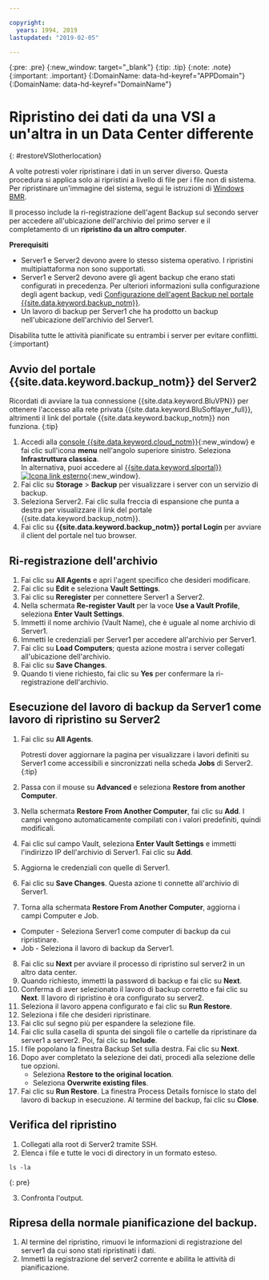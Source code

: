 ```yaml
---

copyright:
  years: 1994, 2019
lastupdated: "2019-02-05"

---
```

{:pre: .pre}
{:new_window: target="_blank"}
{:tip: .tip}
{:note: .note}
{:important: .important}
{:DomainName: data-hd-keyref="APPDomain"}
{:DomainName: data-hd-keyref="DomainName"}

# Ripristino dei dati da una VSI a un'altra in un Data Center differente
{: #restoreVSIotherlocation}

A volte potresti voler ripristinare i dati in un server diverso. Questa procedura si applica solo ai ripristini a livello di file per i file non di sistema. Per ripristinare un'immagine del sistema, segui le istruzioni di [Windows BMR](/docs/infrastructure/Backup?topic=Backup-restoreBMR).

Il processo include la ri-registrazione dell'agent Backup sul secondo server per accedere all'ubicazione dell'archivio del primo server e il completamento di un **ripristino da un altro computer**.

**Prerequisiti**

- Server1 e Server2 devono avere lo stesso sistema operativo. I ripristini multipiattaforma non sono supportati.
- Server1 e Server2 devono avere gli agent backup che erano stati configurati in precedenza. Per ulteriori informazioni sulla configurazione degli agent backup, vedi [Configurazione dell'agent Backup nel portale {{site.data.keyword.backup_notm}}](docs/infrastructure/Backup?topic=Backup-GettingStarted).
- Un lavoro di backup per Server1 che ha prodotto un backup nell'ubicazione dell'archivio del Server1.

Disabilita tutte le attività pianificate su entrambi i server per evitare conflitti.
{:important}

## Avvio del portale {{site.data.keyword.backup_notm}} del Server2

Ricordati di avviare la tua connessione {{site.data.keyword.BluVPN}} per ottenere l'accesso alla rete privata {{site.data.keyword.BluSoftlayer_full}}, altrimenti il link del portale {{site.data.keyword.backup_notm}} non funziona.
{:tip}

1. Accedi alla [console {{site.data.keyword.cloud_notm}}](https://{DomainName}/){:new_window} e fai clic sull'icona **menu** nell'angolo superiore sinistro. Seleziona **Infrastruttura classica**. <br/>
   In alternativa, puoi accedere al [{{site.data.keyword.slportal}} ![Icona link esterno](../../icons/launch-glyph.svg "Icona link esterno")](https://control.softlayer.com/){:new_window}.
2. Fai clic su **Storage** > **Backup** per visualizzare i server con un servizio di backup.
3. Seleziona Server2. Fai clic sulla freccia di espansione che punta a destra per visualizzare il link del portale {{site.data.keyword.backup_notm}}.
4. Fai clic su **{{site.data.keyword.backup_notm}} portal Login** per avviare il client del portale nel tuo browser.

## Ri-registrazione dell'archivio

1. Fai clic su **All Agents** e apri l'agent specifico che desideri modificare.
2. Fai clic su **Edit** e seleziona **Vault Settings**.
3. Fai clic su **Reregister** per connettere Server1 a Server2.
4. Nella schermata **Re-register Vault** per la voce **Use a Vault Profile**, seleziona **Enter Vault Settings**.
5. Immetti il nome archivio (Vault Name), che è uguale al nome archivio di Server1.
6. Immetti le credenziali per Server1 per accedere all'archivio per Server1.
7. Fai clic su **Load Computers**; questa azione mostra i server collegati all'ubicazione dell'archivio.
8. Fai clic su **Save Changes**.
9. Quando ti viene richiesto, fai clic su **Yes** per confermare la ri-registrazione dell'archivio.

## Esecuzione del lavoro di backup da Server1 come lavoro di ripristino su Server2

1. Fai clic su **All Agents**.

   Potresti dover aggiornare la pagina per visualizzare i lavori definiti su Server1 come accessibili e sincronizzati nella scheda **Jobs** di Server2.
   {:tip}
2. Passa con il mouse su **Advanced** e seleziona **Restore from another Computer**.
3. Nella schermata **Restore From Another Computer**, fai clic su **Add**. I campi vengono automaticamente compilati con i valori predefiniti, quindi modificali.
4. Fai clic sul campo Vault, seleziona **Enter Vault Settings** e immetti l'indirizzo IP dell'archivio di Server1. Fai clic su **Add**.
5. Aggiorna le credenziali con quelle di Server1.
6. Fai clic su **Save Changes**. Questa azione ti connette all'archivio di Server1.
7. Torna alla schermata **Restore From Another Computer**, aggiorna i campi Computer e Job.
  - Computer - Seleziona Server1 come computer di backup da cui ripristinare.
  - Job - Seleziona il lavoro di backup da Server1.
8. Fai clic su **Next** per avviare il processo di ripristino sul server2 in un altro data center.
9. Quando richiesto, immetti la password di backup e fai clic su **Next**.
10. Conferma di aver selezionato il lavoro di backup corretto e fai clic su **Next**. Il lavoro di ripristino è ora configurato su server2.
11. Seleziona il lavoro appena configurato e fai clic su **Run Restore**.
12. Seleziona i file che desideri ripristinare.
13. Fai clic sul segno più per espandere la selezione file.
14. Fai clic sulla casella di spunta dei singoli file o cartelle da ripristinare da server1 a server2. Poi, fai clic su **Include**.
15. I file popolano la finestra Backup Set sulla destra. Fai clic su **Next**.
16. Dopo aver completato la selezione dei dati, procedi alla selezione delle tue opzioni.
    - Seleziona **Restore to the original location**.
    - Seleziona **Overwrite existing files**.
17. Fai clic su **Run Restore**. La finestra Process Details fornisce lo stato del lavoro di backup in esecuzione. Al termine del backup, fai clic su **Close**.


## Verifica del ripristino

1. Collegati alla root di Server2 tramite SSH.
2. Elenca i file e tutte le voci di directory in un formato esteso.
  ```
  ls -la
  ```
  {: pre}

3. Confronta l'output.

## Ripresa della normale pianificazione del backup.

1. Al termine del ripristino, rimuovi le informazioni di registrazione del server1 da cui sono stati ripristinati i dati.
2. Immetti la registrazione del server2 corrente e abilita le attività di pianificazione.
